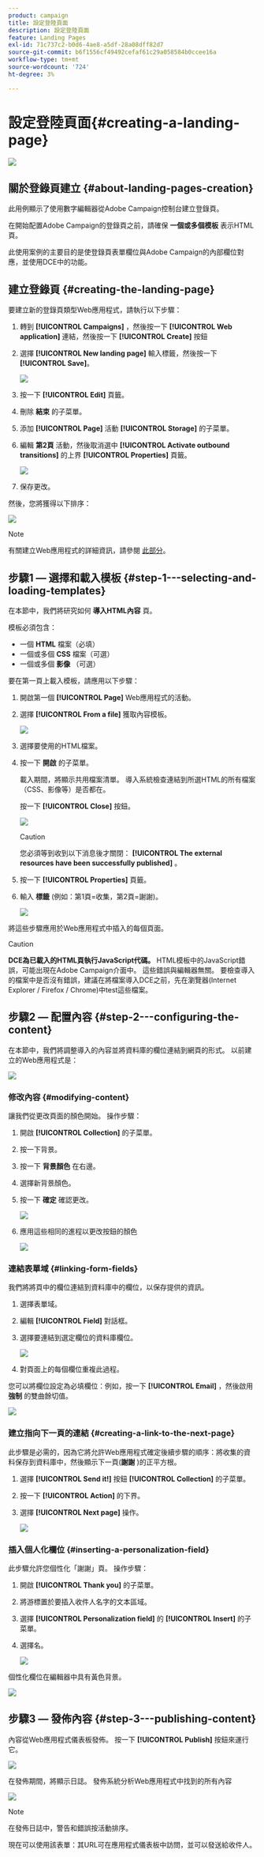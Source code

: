 ```yaml
---
product: campaign
title: 設定登陸頁面
description: 設定登陸頁面
feature: Landing Pages
exl-id: 71c737c2-b0d6-4ae8-a5df-28a08dff82d7
source-git-commit: b6f1556cf49492cefaf61c29a058584b0ccee16a
workflow-type: tm+mt
source-wordcount: '724'
ht-degree: 3%

---
```


# 設定登陸頁面{#creating-a-landing-page}

![](../../assets/common.svg)

## 關於登錄頁建立 {#about-landing-pages-creation}

此用例顯示了使用數字編輯器從Adobe Campaign控制台建立登錄頁。

在開始配置Adobe Campaign的登錄頁之前，請確保 **一個或多個模板** 表示HTML頁。

此使用案例的主要目的是使登錄頁表單欄位與Adobe Campaign的內部欄位對應，並使用DCE中的功能。

## 建立登錄頁 {#creating-the-landing-page}

要建立新的登錄頁類型Web應用程式，請執行以下步驟：

1. 轉到 **[!UICONTROL Campaigns]** ，然後按一下 **[!UICONTROL Web application]** 連結，然後按一下 **[!UICONTROL Create]** 按鈕
1. 選擇 **[!UICONTROL New landing page]** 輸入標籤，然後按一下 **[!UICONTROL Save]**。

   ![](assets/dce_uc1_newlandingpage.png)

1. 按一下 **[!UICONTROL Edit]** 頁籤。
1. 刪除 **結束** 的子菜單。
1. 添加 **[!UICONTROL Page]** 活動 **[!UICONTROL Storage]** 的子菜單。
1. 編輯 **第2頁** 活動，然後取消選中 **[!UICONTROL Activate outbound transitions]** 的上界 **[!UICONTROL Properties]** 頁籤。

   ![](assets/dce_uc1_transition.png)

1. 保存更改。

然後，您將獲得以下排序：

![](assets/dce_uc1_edition_activity.png)

>[!NOTE]
>
>有關建立Web應用程式的詳細資訊，請參閱 [此部分](creating-a-new-web-application.md)。

## 步驟1 — 選擇和載入模板 {#step-1---selecting-and-loading-templates}

在本節中，我們將研究如何 **導入HTML內容** 頁。

模板必須包含：

* 一個 **HTML** 檔案（必填）
* 一個或多個 **CSS** 檔案（可選）
* 一個或多個 **影像** （可選）

要在第一頁上載入模板，請應用以下步驟：

1. 開啟第一個 **[!UICONTROL Page]** Web應用程式的活動。
1. 選擇 **[!UICONTROL From a file]** 獲取內容模板。

   ![](assets/dce_uc1_selectmodel.png)

1. 選擇要使用的HTML檔案。
1. 按一下 **開啟** 的子菜單。

   載入期間，將顯示共用檔案清單。 導入系統檢查連結到所選HTML的所有檔案（CSS、影像等）是否都在。

   按一下 **[!UICONTROL Close]** 按鈕。

   ![](assets/dce_uc1_import.png)

   >[!CAUTION]
   >
   >您必須等到收到以下消息後才關閉： **[!UICONTROL The external resources have been successfully published]** 。

1. 按一下 **[!UICONTROL Properties]** 頁籤。
1. 輸入 **標籤** (例如：第1頁=收集，第2頁=謝謝)。

   ![](assets/dce_uc1_pagelabel.png)

將這些步驟應用於Web應用程式中插入的每個頁面。

>[!CAUTION]
>
>**DCE為已載入的HTML頁執行JavaScript代碼。** HTML模板中的JavaScript錯誤，可能出現在Adobe Campaign介面中。 這些錯誤與編輯器無關。 要檢查導入的檔案中是否沒有錯誤，建議在將檔案導入DCE之前，先在瀏覽器(Internet Explorer / Firefox / Chrome)中test這些檔案。

## 步驟2 — 配置內容 {#step-2---configuring-the-content}

在本節中，我們將調整導入的內容並將資料庫的欄位連結到網頁的形式。 以前建立的Web應用程式是：

![](assets/dce_uc1_lp_enchainement.png)

### 修改內容 {#modifying-content}

讓我們從更改頁面的顏色開始。 操作步驟：

1. 開啟 **[!UICONTROL Collection]** 的子菜單。
1. 按一下背景。
1. 按一下 **背景顏色** 在右邊。
1. 選擇新背景顏色。
1. 按一下 **確定** 確認更改。

   ![](assets/dce_uc1_changecolor.png)

1. 應用這些相同的進程以更改按鈕的顏色

   ![](assets/dce_uc1_finalcolor.png)

### 連結表單域 {#linking-form-fields}

我們將將頁中的欄位連結到資料庫中的欄位，以保存提供的資訊。

1. 選擇表單域。
1. 編輯 **[!UICONTROL Field]** 對話框。
1. 選擇要連結到選定欄位的資料庫欄位。

   ![](assets/dce_uc1_mapping.png)

1. 對頁面上的每個欄位重複此過程。

您可以將欄位設定為必填欄位：例如，按一下 **[!UICONTROL Email]** ，然後啟用 **強制** 的雙曲餘切值。

![](assets/dce_uc1_fieldmandatory.png)

### 建立指向下一頁的連結 {#creating-a-link-to-the-next-page}

此步驟是必需的，因為它將允許Web應用程式確定後續步驟的順序：將收集的資料保存到資料庫中，然後顯示下一頁(**謝謝** )的正平方根。

1. 選擇 **[!UICONTROL Send it!]** 按鈕 **[!UICONTROL Collection]** 的子菜單。
1. 按一下 **[!UICONTROL Action]** 的下界。
1. 選擇 **[!UICONTROL Next page]** 操作。

   ![](assets/dce_uc1_actionbouton.png)

### 插入個人化欄位 {#inserting-a-personalization-field}

此步驟允許您個性化「謝謝」頁。 操作步驟：

1. 開啟 **[!UICONTROL Thank you]** 的子菜單。
1. 將游標置於要插入收件人名字的文本區域。
1. 選擇 **[!UICONTROL Personalization field]** 的 **[!UICONTROL Insert]** 的子菜單。
1. 選擇名。

   ![](assets/dce_uc1_persochamp.png)

個性化欄位在編輯器中具有黃色背景。

![](assets/dce_uc1_edit_champperso.png)

## 步驟3 — 發佈內容 {#step-3---publishing-content}

內容從Web應用程式儀表板發佈。 按一下 **[!UICONTROL Publish]** 按鈕來運行它。

![](assets/dce_uc1_pub_dashboard.png)

在發佈期間，將顯示日誌。 發佈系統分析Web應用程式中找到的所有內容

![](assets/dce_uc1_pub_dashboard_journal.png)

>[!NOTE]
>
>在發佈日誌中，警告和錯誤按活動排序。

現在可以使用該表單：其URL可在應用程式儀表板中訪問，並可以發送給收件人。
